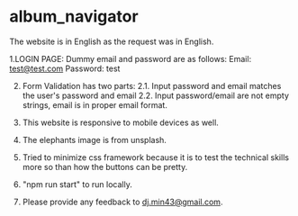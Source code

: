 # album_navigator

The website is in English as the request was in English.

1.LOGIN PAGE: Dummy email and password are as follows:
  Email: test@test.com
  Password: test

2. Form Validation has two parts:
  2.1. Input password and email matches the user's password and email
  2.2. Input password/email are not empty strings, email is in proper email format.
    
3. This website is responsive to mobile devices as well. 

4. The elephants image is from unsplash. 

5. Tried to minimize css framework because it is to test the technical skills more so than how the buttons can be pretty.

6. "npm run start" to run locally.

7. Please provide any feedback to dj.min43@gmail.com. 